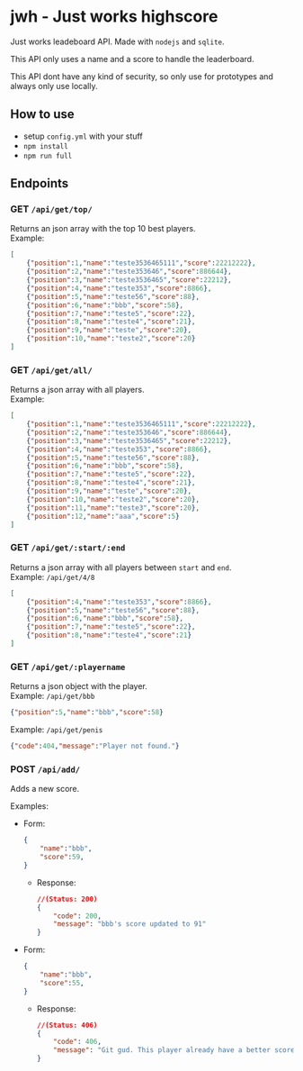 # jwh - Just works highscore

Just works leadeboard API. Made with `nodejs` and `sqlite`.  

This API only uses a name and a score to handle the leaderboard.  

This API dont have any kind of security, so only use for prototypes and always only use locally.  
## How to use

- setup `config.yml` with your stuff
- `npm install`
- `npm run full`

## Endpoints

### **GET** `/api/get/top/` 

Returns an json array with the top 10 best players.  
Example:

```json
[
	{"position":1,"name":"teste3536465111","score":22212222},
	{"position":2,"name":"teste353646","score":886644},
	{"position":3,"name":"teste3536465","score":22212},
	{"position":4,"name":"teste353","score":8866},
	{"position":5,"name":"teste56","score":88},
	{"position":6,"name":"bbb","score":58},
	{"position":7,"name":"teste5","score":22},
	{"position":8,"name":"teste4","score":21},
	{"position":9,"name":"teste","score":20},
	{"position":10,"name":"teste2","score":20}
]
```

### **GET** `/api/get/all/`

Returns a json array with all players.  
Example:

```json
[
	{"position":1,"name":"teste3536465111","score":22212222},
	{"position":2,"name":"teste353646","score":886644},
	{"position":3,"name":"teste3536465","score":22212},
	{"position":4,"name":"teste353","score":8866},
	{"position":5,"name":"teste56","score":88},
	{"position":6,"name":"bbb","score":58},
	{"position":7,"name":"teste5","score":22},
	{"position":8,"name":"teste4","score":21},
	{"position":9,"name":"teste","score":20},
	{"position":10,"name":"teste2","score":20},
	{"position":11,"name":"teste3","score":20},
	{"position":12,"name":"aaa","score":5}
]
```

### **GET** `/api/get/:start/:end`

Returns a json array with all players between `start` and `end`.  
Example: `/api/get/4/8`
```json
[
	{"position":4,"name":"teste353","score":8866},
	{"position":5,"name":"teste56","score":88},
	{"position":6,"name":"bbb","score":58},
	{"position":7,"name":"teste5","score":22},
	{"position":8,"name":"teste4","score":21}
]
```

### **GET** `/api/get/:playername`  

Returns a json object with the player.  
Example: `/api/get/bbb`  
```json
{"position":5,"name":"bbb","score":58}
```
Example: `/api/get/penis`  
```json
{"code":404,"message":"Player not found."}
```

### **POST** `/api/add/`  

Adds a new score.  

Examples:  
- Form:  
	```json
	{
		"name":"bbb",
		"score":59,
	}
	```
	- Response:  
		```json
		//(Status: 200)  
		{
			"code": 200,
			"message": "bbb's score updated to 91"
		}
		```

-	Form:  
	```json
	{
		"name":"bbb",
		"score":55,
	}
	```
	-	Response:  
		```json
		//(Status: 406) 
		{
			"code": 406,
			"message": "Git gud. This player already have a better score"
		}
		```
